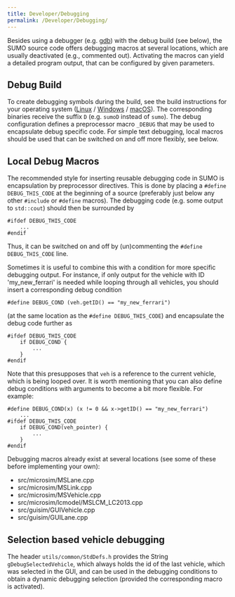 ```yaml
---
title: Developer/Debugging
permalink: /Developer/Debugging/
---
```


Besides using a debugger (e.g. [gdb](https://www.gnu.org/s/gdb/)) with
the debug build (see below), the SUMO source code offers debugging
macros at several locations, which are usually deactivated (e.g.,
commented out). Activating the macros can yield a detailed program
output, that can be configured by given parameters.

## Debug Build

To create debugging symbols during the build, see the build instructions
for your operating system ([Linux](../Installing/Linux_Build.md) /
[Windows](../Installing/Windows_Build.md) /
[macOS](../Installing/MacOS_Build.md)). The corresponding binaries
receive the suffix `D` (e.g. `sumoD` instead of `sumo`). The debug
configuration defines a preprocessor macro `_DEBUG` that may be used to
encapsulate debug specific code. For simple text debugging, local macros
should be used that can be switched on and off more flexibly, see below.

## Local Debug Macros

The recommended style for inserting reusable debugging code in SUMO is
encapsulation by preprocessor directives. This is done by placing a
`#define DEBUG_THIS_CODE` at the beginning of a source (preferably just
below any other `#include` or `#define` macros). The debugging code
(e.g. some output to `std::cout`) should then be surrounded by

```
#ifdef DEBUG_THIS_CODE
    ...
#endif
```

Thus, it can be switched on and off by (un)commenting the `#define
DEBUG_THIS_CODE` line.

Sometimes it is useful to combine this with a condition for more
specific debugging output. For instance, if only output for the vehicle
with ID 'my_new_ferrari' is needed while looping through all vehicles,
you should insert a corresponding debug condition

```
#define DEBUG_COND (veh.getID() == "my_new_ferrari")
```

(at the same location as the `#define DEBUG_THIS_CODE`) and encapsulate
the debug code further as

```
#ifdef DEBUG_THIS_CODE
    if DEBUG_COND {
        ...
    }
#endif
```

Note that this presupposes that `veh` is a reference to the current
vehicle, which is being looped over. It is worth mentioning that you can
also define debug conditions with arguments to become a bit more
flexible. For example:

```
#define DEBUG_COND(x) (x != 0 && x->getID() == "my_new_ferrari")
    ...
#ifdef DEBUG_THIS_CODE
    if DEBUG_COND(veh_pointer) {
        ...
    }
#endif
```

Debugging macros already exist at several locations (see some of these
before implementing your own):

- src/microsim/MSLane.cpp
- src/microsim/MSLink.cpp
- src/microsim/MSVehicle.cpp
- src/microsim/lcmodel/MSLCM_LC2013.cpp
- src/guisim/GUIVehicle.cpp
- src/guisim/GUILane.cpp

## Selection based vehicle debugging

The header `utils/common/StdDefs.h` provides the String
`gDebugSelectedVehicle`, which always holds the id of the last vehicle,
which was selected in the GUI, and can be used in the debugging
conditions to obtain a dynamic debugging selection (provided the
corresponding macro is activated).